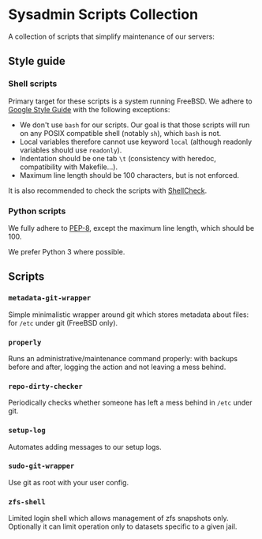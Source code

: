# Sysadmin Scripts Collection

A collection of scripts that simplify maintenance of our servers:

## Style guide

### Shell scripts

Primary target for these scripts is a system running FreeBSD. We adhere to [Google Style Guide](https://google.github.io/styleguide/shell.xml) with the following exceptions:
  - We don't use `bash` for our scripts. Our goal is that those scripts will run on any POSIX compatible shell (notably `sh`), which `bash` is not.
  - Local variables therefore cannot use keyword `local` (although readonly variables should use `readonly`).
  - Indentation should be one tab `\t` (consistency with heredoc, compatibility with Makefile…).
  - Maximum line length should be 100 characters, but is not enforced.

It is also recommended to check the scripts with [ShellCheck](http://www.shellcheck.net/).

### Python scripts

We fully adhere to [PEP-8](https://www.python.org/dev/peps/pep-0008/), except the maximum line length, which should be 100.

We prefer Python 3 where possible.

## Scripts

### `metadata-git-wrapper`

Simple minimalistic wrapper around git which stores metadata about files: for `/etc` under git (FreeBSD only).

### `properly`

Runs an administrative/maintenance command properly: with backups before and after, logging the action and not leaving a mess behind.

### `repo-dirty-checker`

Periodically checks whether someone has left a mess behind in `/etc` under git.

### `setup-log`

Automates adding messages to our setup logs.

### `sudo-git-wrapper`

Use git as root with your user config.

### `zfs-shell`

Limited login shell which allows management of zfs snapshots only. Optionally it can limit operation only to datasets specific to a given jail.
